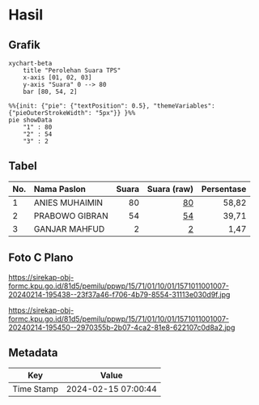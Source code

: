 # Hasil

## Grafik

```mermaid
xychart-beta
    title "Perolehan Suara TPS"
    x-axis [01, 02, 03]
    y-axis "Suara" 0 --> 80
    bar [80, 54, 2]
```

```mermaid
%%{init: {"pie": {"textPosition": 0.5}, "themeVariables": {"pieOuterStrokeWidth": "5px"}} }%%
pie showData
    "1" : 80
    "2" : 54
    "3" : 2
```

## Tabel

| No. | Nama Paslon    | Suara | Suara (raw) | Persentase |
|:--- |:-------------- | -----:| -----------:| ----------:|
| 1   | ANIES MUHAIMIN | 80    | [80][p-1]   | 58,82      |
| 2   | PRABOWO GIBRAN | 54    | [54][p-2]   | 39,71      |
| 3   | GANJAR MAHFUD  | 2     | [2][p-3]    | 1,47       |


[p-1]: https://github.com/gigit-pemilu/pemilu-2024-15-jambi/blob/main/pilpres/hitung-suara/sub/15-jambi/sub/71-kota-jambi/sub/01-telanaipura/sub/1001-simpang-iv-sipin/sub/007-tps/sub/paslon-1.txt
[p-2]: https://github.com/gigit-pemilu/pemilu-2024-15-jambi/blob/main/pilpres/hitung-suara/sub/15-jambi/sub/71-kota-jambi/sub/01-telanaipura/sub/1001-simpang-iv-sipin/sub/007-tps/sub/paslon-2.txt
[p-3]: https://github.com/gigit-pemilu/pemilu-2024-15-jambi/blob/main/pilpres/hitung-suara/sub/15-jambi/sub/71-kota-jambi/sub/01-telanaipura/sub/1001-simpang-iv-sipin/sub/007-tps/sub/paslon-3.txt

## Foto C Plano

https://sirekap-obj-formc.kpu.go.id/81d5/pemilu/ppwp/15/71/01/10/01/1571011001007-20240214-195438--23f37a46-f706-4b79-8554-31113e030d9f.jpg

https://sirekap-obj-formc.kpu.go.id/81d5/pemilu/ppwp/15/71/01/10/01/1571011001007-20240214-195450--2970355b-2b07-4ca2-81e8-622107c0d8a2.jpg


## Metadata

| Key        | Value               |
| ---------- | ------------------- |
| Time Stamp | 2024-02-15 07:00:44 |




